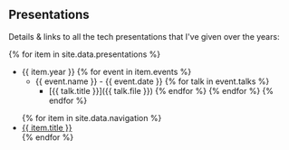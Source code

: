 ---
---

## Presentations

Details & links to all the tech presentations that I've given over the years:

{% for item in site.data.presentations %}
- {{ item.year }}
  {% for event in item.events %}
  - {{ event.name }} - {{ event.date }}
    {% for talk in event.talks %}
    - [{{ talk.title }}]({{ talk.file }})
    {% endfor %}
  {% endfor %}
{% endfor %}

<ul>
   {% for item in site.data.navigation %}
      <li><a href="{{ item.url }}">{{ item.title }}</a></li>
   {% endfor %}
</ul>
